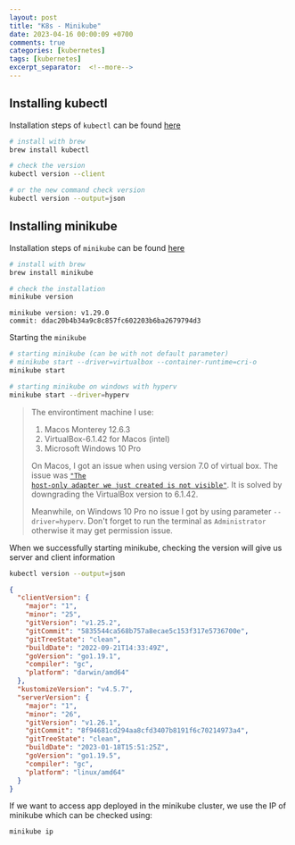 ```yaml
---
layout: post
title: "K8s - Minikube"
date: 2023-04-16 00:00:09 +0700
comments: true
categories: [kubernetes]
tags: [kubernetes]
excerpt_separator:  <!--more-->
---
```


## Installing kubectl
Installation steps of <code>kubectl</code> can be found [here](https://kubernetes.io/docs/tasks/tools/)

``` bash
# install with brew
brew install kubectl

# check the version
kubectl version --client

# or the new command check version
kubectl version --output=json
```
## Installing minikube
Installation steps of <code>minikube</code> can be found [here](https://minikube.sigs.k8s.io/docs/start/)

``` bash
# install with brew
brew install minikube

# check the installation
minikube version
```

```
minikube version: v1.29.0
commit: ddac20b4b34a9c8c857fc602203b6ba2679794d3
```

Starting the <code>minikube</code>
``` bash
# starting minikube (can be with not default parameter)
# minikube start --driver=virtualbox --container-runtime=cri-o
minikube start

# starting minikube on windows with hyperv
minikube start --driver=hyperv

```
> The environtiment machine I use:
> 1. Macos Monterey 12.6.3
> 2. VirtualBox-6.1.42 for Macos (intel)
> 3. Microsoft Windows 10 Pro
> 
> On Macos, I got an issue when using version 7.0 of virtual box. The issue was <code>["The host-only adapter we just created is not visible"]( https://github.com/kubernetes/minikube/issues/15377)</code>. It is solved by downgrading the VirtualBox version to 6.1.42.
> 
>Meanwhile, on Windows 10 Pro no issue I got by using parameter <code>--driver=hyperv</code>. Don't forget to run the terminal as <code>Administrator</code> otherwise it may get permission issue.


When we successfully starting minikube, checking the version will give us server and client information

``` bash
kubectl version --output=json
```

``` json
{
  "clientVersion": {
    "major": "1",
    "minor": "25",
    "gitVersion": "v1.25.2",
    "gitCommit": "5835544ca568b757a8ecae5c153f317e5736700e",
    "gitTreeState": "clean",
    "buildDate": "2022-09-21T14:33:49Z",
    "goVersion": "go1.19.1",
    "compiler": "gc",
    "platform": "darwin/amd64"
  },
  "kustomizeVersion": "v4.5.7",
  "serverVersion": {
    "major": "1",
    "minor": "26",
    "gitVersion": "v1.26.1",
    "gitCommit": "8f94681cd294aa8cfd3407b8191f6c70214973a4",
    "gitTreeState": "clean",
    "buildDate": "2023-01-18T15:51:25Z",
    "goVersion": "go1.19.5",
    "compiler": "gc",
    "platform": "linux/amd64"
  }
}
```

If we want to access app deployed in the minikube cluster, we use the IP of minikube which can be checked using:
``` bash
minikube ip
```

